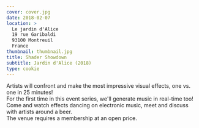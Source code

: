 ```yaml
---
cover: cover.jpg
date: 2018-02-07
location: >
  Le jardin d'Alice
  19 rue Garibaldi
  93100 Montreuil
  France
thumbnail: thumbnail.jpg
title: Shader Showdown
subtitle: Jardin d'Alice (2018)
type: cookie
---
```


Artists will confront and make the most impressive visual effects, one vs. one in 25 minutes!  
For the first time in this event series, we'll generate music in real-time too!  
Come and watch effects dancing on electronic music, meet and discuss with artists around a beer.  
The venue requires a membership at an open price.
